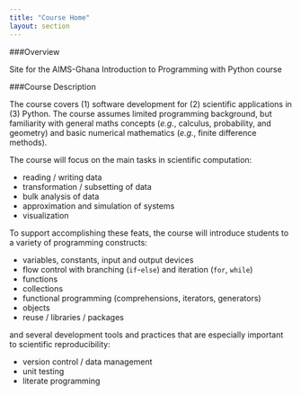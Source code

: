 ```yaml
---
title: "Course Home"
layout: section
---
```


###Overview

Site for the AIMS-Ghana Introduction to Programming with Python course

###Course Description

The course covers (1) software development for (2) scientific applications in
(3) Python.  The course assumes limited programming background, but familiarity
with general maths concepts (*e.g.*, calculus, probability, and geometry) and
basic numerical mathematics (*e.g.*, finite difference methods).

The course will focus on the main tasks in scientific computation:

- reading / writing data
- transformation / subsetting of data
- bulk analysis of data
- approximation and simulation of systems
- visualization

To support accomplishing these feats, the course will introduce students to a
variety of programming constructs:

- variables, constants, input and output devices
- flow control with branching (`if`-`else`) and iteration (`for`, `while`)
- functions
- collections
- functional programming (comprehensions, iterators, generators)
- objects
- reuse / libraries / packages

and several development tools and practices that are especially important to
scientific reproducibility:

- version control / data management
- unit testing
- literate programming
